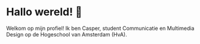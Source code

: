 # Hallo wereld! 👋
Welkom op mijn profiel!
Ik ben Casper, student Communicatie en Multimedia Design op de Hogeschool van Amsterdam (HvA).
<!--
**casperdennijs/casperdennijs** is a ✨ _special_ ✨ repository because its `README.md` (this file) appears on your GitHub profile.

Here are some ideas to get you started:

- 🔭 I’m currently working on ...
- 🌱 I’m currently learning ...
- 👯 I’m looking to collaborate on ...
- 🤔 I’m looking for help with ...
- 💬 Ask me about ...
- 📫 How to reach me: ...
- 😄 Pronouns: ...
- ⚡ Fun fact: ...
-->
